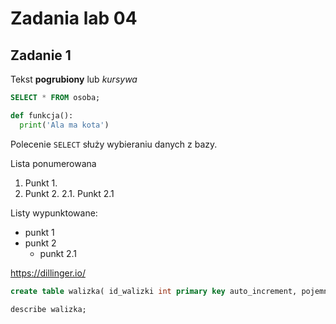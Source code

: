 # Zadania lab 04
## Zadanie 1

Tekst **pogrubiony** lub _kursywa_

```sql
SELECT * FROM osoba;
```

```python
def funkcja():
  print('Ala ma kota')
```

Polecenie `SELECT` służy wybieraniu danych z bazy.

Lista ponumerowana
1. Punkt 1.
2. Punkt 2.
2.1. Punkt 2.1

Listy wypunktowane:
* punkt 1
* punkt 2
  * punkt 2.1


https://dillinger.io/



```sql
create table walizka( id_walizki int primary key auto_increment, pojemnosc int unsigned, kolor enum('rozowy', 'czerwony', 'teczowy', 'zolty'), id_wlasciciela int, foreign key(id_wlasciciela) references postac(id_postaci) on delete cascade);
```


```sql
describe walizka;
```
